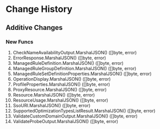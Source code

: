 # Change History

## Additive Changes

### New Funcs

1. CheckNameAvailabilityOutput.MarshalJSON() ([]byte, error)
1. ErrorResponse.MarshalJSON() ([]byte, error)
1. ManagedRuleDefinition.MarshalJSON() ([]byte, error)
1. ManagedRuleGroupDefinition.MarshalJSON() ([]byte, error)
1. ManagedRuleSetDefinitionProperties.MarshalJSON() ([]byte, error)
1. OperationDisplay.MarshalJSON() ([]byte, error)
1. ProfileProperties.MarshalJSON() ([]byte, error)
1. ProxyResource.MarshalJSON() ([]byte, error)
1. Resource.MarshalJSON() ([]byte, error)
1. ResourceUsage.MarshalJSON() ([]byte, error)
1. SsoURI.MarshalJSON() ([]byte, error)
1. SupportedOptimizationTypesListResult.MarshalJSON() ([]byte, error)
1. ValidateCustomDomainOutput.MarshalJSON() ([]byte, error)
1. ValidateProbeOutput.MarshalJSON() ([]byte, error)
